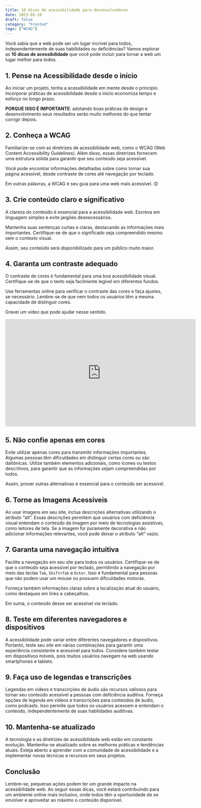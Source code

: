 ```yaml
---
title: 10 dicas de acessibilidade para desenvolvedores
date: 2023-05-18
draft: false
category: "Fronted"
tags: ["WCAG"]
---
```

Você sabia que a web pode ser um lugar incrível para todos, independentemente de suas habilidades ou deficiências? Vamos explorar as **10** **dicas de acessibilidade** que você pode incluir para tornar a web um lugar melhor para todos.

## 1\. Pense na Acessibilidade desde o início

Ao iniciar um projeto, tenha a acessibilidade em mente desde o princípio. Incorporar práticas de acessibilidade desde o início economiza tempo e esforço no longo prazo.

**PORQUE ISSO É IMPORTANTE**: adotando boas práticas de design e desenvolvimento seus resultados serão muito melhores do que tentar corrigir depois.

## 2\. Conheça a WCAG

Familiarize-se com as diretrizes de acessibilidade web, como o WCAG (Web Content Accessibility Guidelines). Além disso, essas diretrizes fornecem uma estrutura sólida para garantir que seu conteúdo seja acessível.

Você pode encontrar informações detalhadas sobre como tornar sua página acessível, desde contraste de cores até navegação por teclado.

Em outras palavras, a WCAG é seu guia para uma web mais acessível. 😊

## 3\. Crie conteúdo claro e significativo

A clareza do conteúdo é essencial para a acessibilidade web. Escreva em linguagem simples e evite jargões desnecessários.

Mantenha suas sentenças curtas e claras, destacando as informações mais importantes. Certifique-se de que o significado seja compreendido mesmo sem o contexto visual.

Assim, seu conteúdo será disponibilizado para um público muito maior.

## 4\. Garanta um contraste adequado

O contraste de cores é fundamental para uma boa acessibilidade visual. Certifique-se de que o texto seja facilmente legível em diferentes fundos.

Use ferramentas online para verificar o contraste das cores e faça ajustes, se necessário. Lembre-se de que nem todos os usuários têm a mesma capacidade de distinguir cores.

Gravei um vídeo que pode ajudar nesse sentido.

<iframe loading="lazy" title="Como validar contraste com o Accessible Colors" width="600" height="338" src="https://www.youtube.com/embed/sGwijH-rVHo?feature=oembed" frameborder="0" allow="accelerometer; autoplay; clipboard-write; encrypted-media; gyroscope; picture-in-picture; web-share" referrerpolicy="strict-origin-when-cross-origin" allowfullscreen=""></iframe>

## 5\. Não confie apenas em cores

Evite utilizar apenas cores para transmitir informações importantes. Algumas pessoas têm dificuldades em distinguir certas cores ou são daltônicas. Utilize também elementos adicionais, como ícones ou textos descritivos, para garantir que as informações sejam compreendidas por todos.

Assim, prover outras alternativas é essencial para o conteúdo ser acessível.

## 6\. Torne as Imagens Acessíveis

Ao usar imagens em seu site, inclua descrições alternativas utilizando o atributo “alt”. Essas descrições permitem que usuários com deficiência visual entendam o conteúdo da imagem por meio de tecnologias assistivas, como leitores de tela. Se a imagem for puramente decorativa e não adicionar informações relevantes, você pode deixar o atributo “alt” vazio.

## 7\. Garanta uma navegação intuitiva

Facilite a navegação em seu site para todos os usuários. Certifique-se de que o conteúdo seja acessível por teclado, permitindo a navegação por meio das teclas `Tab`, `Shift+Tab` e `Enter`. Isso é fundamental para pessoas que não podem usar um mouse ou possuem dificuldades motoras.

Forneça também informações claras sobre a localização atual do usuário, como destaques em links e cabeçalhos.

Em suma, o conteúdo desse ser acessível via teclado.

## 8\. Teste em diferentes navegadores e dispositivos

A acessibilidade pode variar entre diferentes navegadores e dispositivos. Portanto, teste seu site em várias combinações para garantir uma experiência consistente e acessível para todos. Considere também testar em dispositivos móveis, pois muitos usuários navegam na web usando smartphones e tablets.

## 9\. Faça uso de legendas e transcrições

Legendas em vídeos e transcrições de áudio são recursos valiosos para tornar seu conteúdo acessível a pessoas com deficiência auditiva. Forneça opções de legenda em vídeos e transcrições para conteúdos de áudio, como podcasts. Isso permite que todos os usuários acessem e entendam o conteúdo, independentemente de suas habilidades auditivas.

## 10\. Mantenha-se atualizado

A tecnologia e as diretrizes de acessibilidade web estão em constante evolução. Mantenha-se atualizado sobre as melhores práticas e tendências atuais. Esteja aberto a aprender com a comunidade de acessibilidade e a implementar novas técnicas e recursos em seus projetos.

## Conclusão

Lembre-se, pequenas ações podem ter um grande impacto na acessibilidade web. Ao seguir essas dicas, você estará contribuindo para um ambiente online mais inclusivo, onde todos têm a oportunidade de se envolver e aproveitar ao máximo o conteúdo disponível.
